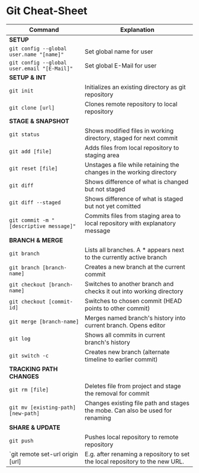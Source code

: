 # Git Cheat-Sheet

| Command                                       | Explanation |
| ----                                          | ----  |
| **SETUP**                                     |       |
| `git config --global user.name "[name]" `     | Set global name for user |
| `git config --global user.email "[E-Mail]"`   | Set global E-Mail for user |
| **SETUP & INT**                               |       |
| `git init`                                    | Initializes an existing directory as git repository |
| `git clone [url]`                             | Clones remote repository to local repository |
| **STAGE & SNAPSHOT**                          |       |
| `git status`                                  | Shows modified files in working directory, staged for next commit |
| `git add [file]`                              | Adds files from local repository to staging area |
| `git reset [file]`                            | Unstages a file while retaining the changes in the working directory |
| `git diff`                                    | Shows difference of what is changed but not staged |
| `git diff --staged`                           | Shows difference of what is staged but not yet comitted |
| `git commit -m "[descriptive message]"`       | Commits files from staging area to local repository with explanatory message |
| **BRANCH & MERGE**                            |       |
| `git branch`                                  | Lists all branches. A * appears next to the currently active branch |
| `git branch [branch-name]`                    | Creates a new branch at the current commit |
| `git checkout [branch-name]`                  | Switches to another branch and checks it out into working directory |
| `git checkout [commit-id]`                    | Switches to chosen commit (HEAD points to other commit) |
| `git merge [branch-name]`                     | Merges named branch's history into current branch. Opens editor |
| `git log`                                     | Shows all commits in current branch's history |
| `git switch -c`                               | Creates new branch (alternate timeline to earlier commit) |
|**TRACKING PATH CHANGES**                      |       |
| `git rm [file]`                               | Deletes file from project and stage the removal for commit |
| `git mv [existing-path][new-path]`            | Changes existing file path and stages the mobe. Can also be used for renaming |
| **SHARE & UPDATE**                            |       |
| `git push`                                    | Pushes local repository to remote repository |
| `git remote set-url origin [url]              | E.g. after renaming a repository to set the local repository to the new URL. | 
